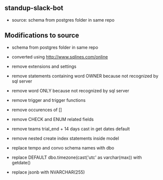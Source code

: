## standup-slack-bot

- source: schema from postgres folder in same repo

## Modifications to source

- schema from postgres folder in same repo
- converted using http://www.sqlines.com/online

- remove extensions and settings
- remove statements containing word OWNER because not recognized by sql server
- remove word ONLY because not recognized by sql server
- remove trigger and trigger functions
- remove occurences of []
- remove CHECK and ENUM related fields
- remove teams trial_end + 14 days cast in get dates default 
- remove nested create index statements inside model

- replace tempo and convo schema names with dbo
- replace DEFAULT dbo.timezone(cast('utc' as varchar(max)) with getdate()
- replace jsonb with NVARCHAR(255)